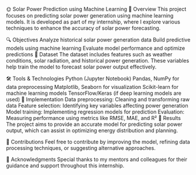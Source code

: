 🌞 Solar Power Prediction using Machine Learning
📌 Overview
This project focuses on predicting solar power generation using machine learning models. It is developed as part of my internship, where I explore various techniques to enhance the accuracy of solar power forecasting.

🔍 Objectives
Analyze historical solar power generation data
Build predictive models using machine learning
Evaluate model performance and optimize predictions
📁 Dataset
The dataset includes features such as weather conditions, solar radiation, and historical power generation. These variables help train the model to forecast solar power output effectively.

🛠️ Tools & Technologies
Python (Jupyter Notebook)
Pandas, NumPy for data preprocessing
Matplotlib, Seaborn for visualization
Scikit-learn for machine learning models
TensorFlow/Keras (if deep learning models are used)
🚀 Implementation
Data preprocessing: Cleaning and transforming raw data
Feature selection: Identifying key variables affecting power generation
Model training: Implementing regression models for prediction
Evaluation: Measuring performance using metrics like RMSE, MAE, and R²
📜 Results
The project aims to provide an accurate model for predicting solar power output, which can assist in optimizing energy distribution and planning.

🤝 Contributions
Feel free to contribute by improving the model, refining data processing techniques, or suggesting alternative approaches.

📢 Acknowledgments
Special thanks to my mentors and colleagues for their guidance and support throughout this internship.

